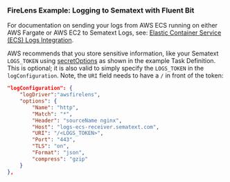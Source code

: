 ### FireLens Example: Logging to Sematext with Fluent Bit

For documentation on sending your logs from AWS ECS running on either AWS Fargate or AWS EC2 to Sematext Logs, see: [Elastic Container Service (ECS) Logs Integration](https://sematext.com/docs/integration/ecs-logs/).

AWS recommends that you store sensitive information, like your Sematext `LOGS_TOKEN` using [secretOptions](https://docs.aws.amazon.com/AmazonECS/latest/APIReference/API_Secret.html) as shown in the example Task Definition. This is optional; it is also valid to simply specify the `LOGS_TOKEN` in the `logConfiguration`. Note, the `URI` field needs to have a `/` in front of the token:

```json
"logConfiguration": {
    "logDriver":"awsfirelens",
    "options": {
        "Name": "http",
        "Match": "*",
        "Header": "sourceName nginx",
        "Host": "logs-ecs-receiver.sematext.com",
        "URI": "/<LOGS_TOKEN>",
        "Port": "443",
        "TLS": "on",
        "Format": "json",
        "compress": "gzip"
    }
},
```

